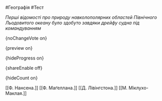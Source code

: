 #Географія #Тест

*Перші відомості про природу навколополярних областей Північного  Льодовитого океану було здобуто завдяки дрейфу судна під командуванням*

{noChangeVote on}

{preview on}

{hideProgress on}

{shareEnable off}

{hideCount on}

[[Ф. Нансена.]]
[[Ф. Маґеллана.]]
[[Д. Лівінгстона.]]
[[М. Міклухо-Маклая.]]
